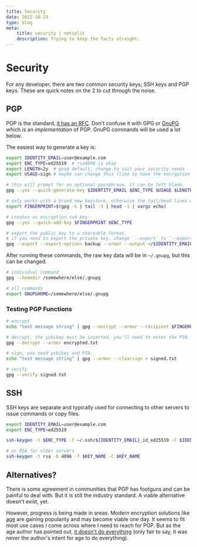 ```yaml
---
title: Security
date: 2022-10-23
type: blog
meta:
    title: security | netsplit
    description: Trying to keep the facts straight.
---
```


# Security

For any developer, there are two common security keys; SSH keys and PGP keys.
These are quick notes on the 2 to cut through the noise.

## PGP

PGP is the standard, [it has an RFC](https://www.rfc-editor.org/rfc/rfc4880).
Don't confuse it with GPG or [GnuPG](https://gnupg.org) which is an
_implementation_ of PGP. GnuPG commands will be used a lot below.

The easiest way to generate a key is:

```bash
export IDENTITY_EMAIL=user@example.com
export ENC_TYPE=ed25519  # rsa4096 is okay
export LENGTH=2y  # good default, change to suit your security needs
export USAGE=sign # maybe can change this (like to have the encryption key be the same, but sign is the default

# this will prompt for an optional passphrase, it can be left blank.
gpg --yes --quick-generate-key $IDENTITY_EMAIL $ENC_TYPE $USAGE $LENGTH

# only works with a brand new keystore, otherwise the tail/head lines will be off.
export FINGERPRINT=$(gpg -k | tail -3 | head -1 | xargs echo)

# creates an encryption sub key
gpg --yes --quick-add-key $FINGERPRINT $ENC_TYPE

# export the public key to a shareable format.
# if you need to export the private key, change `--export` to `--export-secret-keys`
gpg --export --export-options backup --armor --output ~/$IDENTITY_EMAIL.public.key $FINGERPRINT
```

After running these commands, the raw key data will be in `~/.gnupg`, but this
can be changed.

```bash
# individual command
gpg --homedir /somewhere/else/.gnupg

# all commands
export GNUPGHOME=/somewhere/else/.gnupg
```

### Testing PGP Functions

```bash
# encrypt
echo "test message string" | gpg --encrypt --armor --recipient $FINGERPRINT -o encrypted.txt

# decrypt, the yubikey must be inserted, you'll need to enter the PIN.
gpg --decrypt --armor encrypted.txt

# sign, you need yubikey and PIN.
echo "test message string" | gpg --armor --clearsign > signed.txt

# verify
gpg --verify signed.txt
```

## SSH

SSH keys are separate and typically used for connecting to other servers to
issue commands or copy files.

```bash
export IDENTITY_EMAIL=user@example.com
export ENC_TYPE=ed25519

ssh-keygen -t $ENC_TYPE -f ~/.ssh/${IDENTITY_EMAIL}_id_ed25519 -C $IDENTITY_EMAIL

# or RSA for older servers
ssh-keygen -t rsa -b 4096 -f $KEY_NAME -C $KEY_NAME
```

## Alternatives?

There is some agreement in communities that PGP has footguns and can be painful
to deal with. But it is still the industry standard. A viable alternative
doesn't exist, yet.

However, progress is being made in areas. Modern encryption solutions like
[age](https://github.com/FiloSottile/age) are gaining popularity and may become
viable one day. It seems to fit most use cases I come across where I need to
reach for PGP. But as the age author has pointed out,
[it doesn't do everything](https://words.filippo.io/dispatches/age-authentication/)
(only fair to say, it was never the author's intent for age to do everything).
